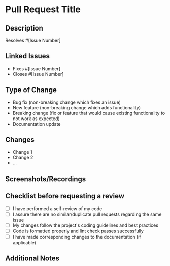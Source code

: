 # Pull Request Title

<!-- Provide a concise and descriptive title for the pull request -->

## Description

<!-- Please include a summary of the change and which issue is fixed. -->

Resolves #[Issue Number]

## Linked Issues

<!-- List any related issues by providing the issue numbers. -->

- Fixes #[Issue Number]
- Closes #[Issue Number]

## Type of Change

<!-- Please delete options that are not relevant. -->

- Bug fix (non-breaking change which fixes an issue)
- New feature (non-breaking change which adds functionality)
- Breaking change (fix or feature that would cause existing functionality to not work as expected)
- Documentation update

## Changes

<!-- Please list the changes you have made. -->

- Change 1
- Change 2
- ...

## Screenshots/Recordings

<!-- If applicable, add screenshots or recordings to help explain your changes. -->

## Checklist before requesting a review

- [ ] I have performed a self-review of my code
- [ ] I assure there are no similar/duplicate pull requests regarding the same issue
- [ ] My changes follow the project's coding guidelines and best practices
- [ ] Code is formatted properly and lint check passes successfully
- [ ] I have made corresponding changes to the documentation (if applicable)

## Additional Notes

<!-- Add any additional notes or comments related to the pull request. -->
